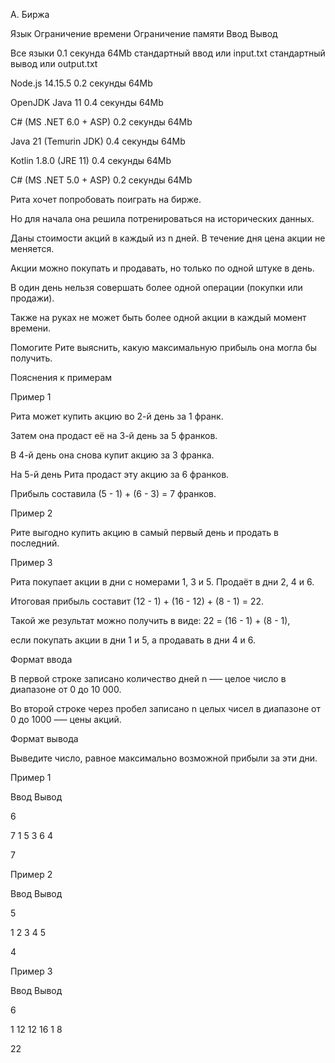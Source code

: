 A. Биржа

Язык	Ограничение времени	Ограничение памяти	Ввод	Вывод

Все языки	0.1 секунда	64Mb	стандартный ввод или input.txt	стандартный вывод или output.txt

Node.js 14.15.5	0.2 секунды	64Mb

OpenJDK Java 11	0.4 секунды	64Mb

C# (MS .NET 6.0 + ASP)	0.2 секунды	64Mb

Java 21 (Temurin JDK)	0.4 секунды	64Mb

Kotlin 1.8.0 (JRE 11)	0.4 секунды	64Mb

C# (MS .NET 5.0 + ASP)	0.2 секунды	64Mb

Рита хочет попробовать поиграть на бирже. 

Но для начала она решила потренироваться на исторических данных.

Даны стоимости акций в каждый из n дней. В течение дня цена акции не меняется.

Акции можно покупать и продавать, но только по одной штуке в день.

В один день нельзя совершать более одной операции (покупки или продажи). 

Также на руках не может быть более одной акции в каждый момент времени.

Помогите Рите выяснить, какую максимальную прибыль она могла бы получить.

Пояснения к примерам

Пример 1

Рита может купить акцию во 2-й день за 1 франк.

Затем она продаст её на 3-й день за 5 франков.

В 4-й день она снова купит акцию за 3 франка.

На 5-й день Рита продаст эту акцию за 6 франков.

Прибыль составила (5 - 1) + (6 - 3) = 7 франков.

Пример 2

Рите выгодно купить акцию в самый первый день и продать в последний.

Пример 3

Рита покупает акции в дни с номерами 1, 3 и 5. Продаёт в дни 2, 4 и 6. 

Итоговая прибыль составит (12 - 1) + (16 - 12) + (8 - 1) = 22. 

Такой же результат можно получить в виде: 22 = (16 - 1) + (8 - 1), 

если покупать акции в дни 1 и 5, а продавать в дни 4 и 6.

Формат ввода

В первой строке записано количество дней n —– целое число в диапазоне от 0 до 10 000.

Во второй строке через пробел записано n целых чисел в диапазоне от 0 до 1000 –— цены акций.

Формат вывода

Выведите число, равное максимально возможной прибыли за эти дни.

Пример 1

Ввод	Вывод

6

7 1 5 3 6 4

7

Пример 2

Ввод	Вывод

5

1 2 3 4 5

4

Пример 3

Ввод	Вывод

6

1 12 12 16 1 8

22